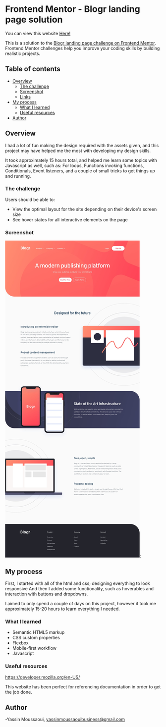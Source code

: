 # Frontend Mentor - Blogr landing page solution

You can view this website <a href="https://hardcore-fermat-762b02.netlify.app/" target="_blank">Here!</a>

This is a solution to the [Blogr landing page challenge on Frontend Mentor](https://www.frontendmentor.io/challenges/blogr-landing-page-EX2RLAApP). Frontend Mentor challenges help you improve your coding skills by building realistic projects.

## Table of contents

- [Overview](#overview)
  - [The challenge](#the-challenge)
  - [Screenshot](#screenshot)
  - [Links](#links)
- [My process](#my-process)
  - [What I learned](#what-i-learned)
  - [Useful resources](#useful-resources)
- [Author](#author)

## Overview

I had a lot of fun making the design required with the assets given, and
this project may have helped me the most with developing my design skills.

It took approximately 15 hours total, and helped me learn some topics with
Javascript as well, such as:
For loops,
Functions invoking functions,
Conditionals,
Event listeners,
and a couple of small tricks to get things up and running.

### The challenge

Users should be able to:

- View the optimal layout for the site depending on their device's screen size
- See hover states for all interactive elements on the page

### Screenshot

![image](./design/desktop-design.jpg);

## My process

First, I started with all of the html and css; designing everything to look responsive
And then I added some functionality, such as hoverables and interaction with buttons and dropdowns.

I aimed to only spend a couple of days on this project, however it took me approximately 15-20 hours to learn everything I needed.

### What I learned

- Semantic HTML5 markup
- CSS custom properties
- Flexbox
- Mobile-first workflow
- Javascript

### Useful resources

https://developer.mozilla.org/en-US/

This website has been perfect for referencing documentation in order to get the job done.

## Author

-Yassin Moussaoui,
yassinmoussaouibusiness@gmail.com
